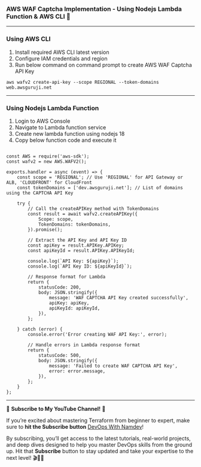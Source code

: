 ### **AWS WAF Captcha Implementation - Using Nodejs Lambda Function & AWS CLI** 🚀

---

### Using AWS CLI

1. Install required AWS CLI latest version
2. Configure IAM credentials and region 
3. Run below command on command prompt to create AWS WAF Captcha API Key

```
aws wafv2 create-api-key --scope REGIONAL --token-domains web.awsguruji.net

```

---

### Using Nodejs Lambda Function

1. Login to AWS Console
2. Navigate to Lambda function service
3. Create new lambda function using nodejs 18
4. Copy below function code and execute it

```

const AWS = require('aws-sdk');
const wafv2 = new AWS.WAFV2();

exports.handler = async (event) => {
    const scope = 'REGIONAL'; // Use 'REGIONAL' for API Gateway or ALB, 'CLOUDFRONT' for CloudFront
    const tokenDomains = ['dev.awsguruji.net']; // List of domains using the CAPTCHA API Key

    try {
        // Call the createAPIKey method with TokenDomains
        const result = await wafv2.createAPIKey({
            Scope: scope,
            TokenDomains: tokenDomains,
        }).promise();

        // Extract the API Key and API Key ID
        const apiKey = result.APIKey.APIKey;
        const apiKeyId = result.APIKey.APIKeyId;
        
        console.log(`API Key: ${apiKey}`);
        console.log(`API Key ID: ${apiKeyId}`);

        // Response format for Lambda
        return {
            statusCode: 200,
            body: JSON.stringify({
                message: 'WAF CAPTCHA API Key created successfully',
                apiKey: apiKey,
                apiKeyId: apiKeyId,
            }),
        };

    } catch (error) {
        console.error('Error creating WAF API Key:', error);

        // Handle errors in Lambda response format
        return {
            statusCode: 500,
            body: JSON.stringify({
                message: 'Failed to create WAF CAPTCHA API Key',
                error: error.message,
            }),
        };
    }
};

```


---

📢 **Subscribe to My YouTube Channel!** 📢 


If you’re excited about mastering Terraform from beginner to expert, 
make sure to **hit the Subscribe button**  [DevOps With Namdev](https://www.youtube.com/@namdev.devops)!


By subscribing, you’ll get access to the latest tutorials, real-world projects, and deep dives designed to help you master DevOps skills from the ground up. 
Hit that **Subscribe** button to stay updated and take your expertise to the next level! 🎬👨‍💻
